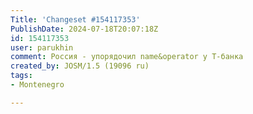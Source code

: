 ```yaml
---
Title: 'Changeset #154117353'
PublishDate: 2024-07-18T20:07:18Z
id: 154117353
user: parukhin
comment: Россия - упорядочил name&operator у Т-банка
created_by: JOSM/1.5 (19096 ru)
tags:
- Montenegro

---
```

